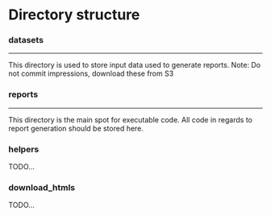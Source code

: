 # Directory structure
### datasets
------------
This directory is used to store input data used to generate reports.
Note: Do not commit impressions, download these from S3

### reports
-----------
This directory is the main spot for executable code. All code in regards to report generation should be stored here.

### helpers
TODO...

### download_htmls
TODO...
